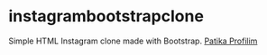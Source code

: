 # instagrambootstrapclone
Simple HTML Instagram clone made with Bootstrap.
[Patika Profilim](https://academy.patika.dev/@fahrenru)